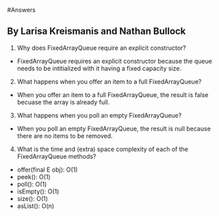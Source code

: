 #Answers
## By Larisa Kreismanis and Nathan Bullock

1. Why does FixedArrayQueue require an explicit constructor?
- FixedArrayQueue requires an explicit constructor because the queue needs to be intitialized with it having a fixed capacity size.

2. What happens when you offer an item to a full FixedArrayQueue?
- When you offer an item to a full FixedArrayQueue, the result is false becuase the array is already full.

3. What happens when you poll an empty FixedArrayQueue?
- When you poll an empty FixedArrayQueue, the result is null because there are no items to be removed.

4. What is the time and (extra) space complexity of each of the FixedArrayQueue methods?
- offer(final E obj): O(1)
- peek(): O(1)
- poll(): O(1)
- isEmpty(): O(1)
- size(): O(1)
- asList(): O(n)